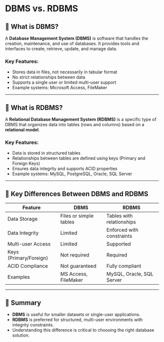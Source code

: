 # DBMS vs. RDBMS

## 🧾 What is DBMS?

A **Database Management System (DBMS)** is software that handles the creation, maintenance, and use of databases. It provides tools and interfaces to create, retrieve, update, and manage data.

### Key Features:
- Stores data in files, not necessarily in tabular format
- No strict relationships between data
- Supports a single user or limited multi-user support
- Example systems: Microsoft Access, FileMaker

---

## 🧾 What is RDBMS?

A **Relational Database Management System (RDBMS)** is a specific type of DBMS that organizes data into tables (rows and columns) based on a **relational model**.

### Key Features:
- Data is stored in structured tables
- Relationships between tables are defined using keys (Primary and Foreign Keys)
- Ensures data integrity and supports ACID properties
- Example systems: MySQL, PostgreSQL, Oracle, SQL Server

---

## 🔑 Key Differences Between DBMS and RDBMS

| Feature                | DBMS                          | RDBMS                            |
|------------------------|-------------------------------|----------------------------------|
| Data Storage           | Files or simple tables        | Tables with relationships        |
| Data Integrity         | Limited                       | Enforced with constraints        |
| Multi-user Access      | Limited                       | Supported                        |
| Keys (Primary/Foreign) | Not required                  | Required                         |
| ACID Compliance        | Not guaranteed                | Fully compliant                  |
| Examples               | MS Access, FileMaker          | MySQL, Oracle, SQL Server        |

---

## 🧠 Summary

- **DBMS** is useful for smaller datasets or single-user applications.
- **RDBMS** is preferred for structured, multi-user environments with integrity constraints.
- Understanding this difference is critical to choosing the right database solution.
